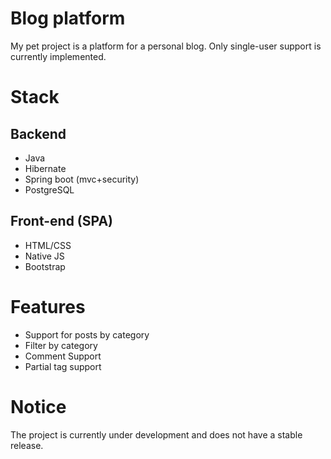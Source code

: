 # Blog platform

My pet project is a platform for a personal blog. Only single-user support is currently implemented.

# Stack

## Backend

* Java
* Hibernate
* Spring boot (mvc+security)
* PostgreSQL

## Front-end (SPA)

* HTML/CSS
* Native JS
* Bootstrap

# Features

* Support for posts by category
* Filter by category
* Comment Support
* Partial tag support

# Notice

The project is currently under development and does not have a stable release.
